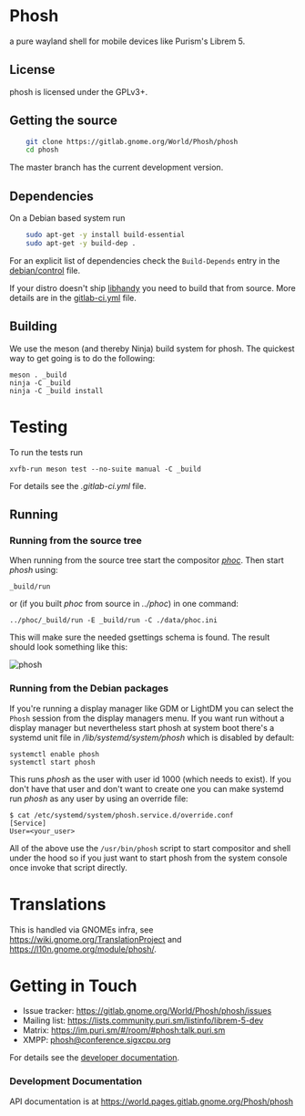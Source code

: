 # Phosh

a pure wayland shell for mobile devices like Purism's Librem 5.

## License

phosh is licensed under the GPLv3+.

## Getting the source

```sh
    git clone https://gitlab.gnome.org/World/Phosh/phosh
    cd phosh
```

The master branch has the current development version.

## Dependencies
On a Debian based system run

```sh
    sudo apt-get -y install build-essential
    sudo apt-get -y build-dep .
```

For an explicit list of dependencies check the `Build-Depends` entry in the
[debian/control][] file.

If your distro doesn't ship [libhandy](https://gitlab.gnome.org/GNOME/libhandy)
you need to build that from source. More details are in the [gitlab-ci.yml][]
file.

## Building

We use the meson (and thereby Ninja) build system for phosh.  The quickest
way to get going is to do the following:

    meson . _build
    ninja -C _build
    ninja -C _build install

# Testing

To run the tests run

    xvfb-run meson test --no-suite manual -C _build

For details see the *.gitlab-ci.yml* file.

## Running
### Running from the source tree
When running from the source tree start the compositor *[phoc][]*.
Then start *phosh* using:

    _build/run

or (if you built *phoc* from source in *../phoc*) in one command:

    ../phoc/_build/run -E _build/run -C ./data/phoc.ini

This will make sure the needed gsettings schema is found. The result should
look something like this:

![phosh](screenshots/phosh.png)

### Running from the Debian packages
If you're running a display manager like GDM or LightDM you can select the
`Phosh` session from the display managers menu. If you want run without a
display manager but nevertheless start phosh at system boot there's a systemd
unit file in */lib/systemd/system/phosh* which is disabled by default:

    systemctl enable phosh
    systemctl start phosh

This runs *phosh* as the user with user id 1000 (which needs to exist). If you
don't have that user and don't want to create one you can make systemd
run *phosh* as any user by using an override file:

    $ cat /etc/systemd/system/phosh.service.d/override.conf
    [Service]
    User=<your_user>

All of the above use the `/usr/bin/phosh` script to start compositor and shell
under the hood so if you just want to start phosh from the system console once
invoke that script directly.

# Translations
This is handled via GNOMEs infra, see
<https://wiki.gnome.org/TranslationProject> and
<https://l10n.gnome.org/module/phosh/>.

# Getting in Touch
* Issue tracker: https://gitlab.gnome.org/World/Phosh/phosh/issues
* Mailing list: https://lists.community.puri.sm/listinfo/librem-5-dev
* Matrix: https://im.puri.sm/#/room/#phosh:talk.puri.sm
* XMPP: phosh@conference.sigxcpu.org

For details see the [developer documentation](https://developer.puri.sm/Contact.html).

### Development Documentation

API documentation is at https://world.pages.gitlab.gnome.org/Phosh/phosh

[gitlab-ci.yml]: https://gitlab.gnome.org/World/Phosh/phosh/blob/master/.gitlab-ci.yml
[debian/control]: https://gitlab.gnome.org/World/Phosh/phosh/blob/master/debian/control
[phoc]: https://gitlab.gnome.org/World/Phosh/phoc
